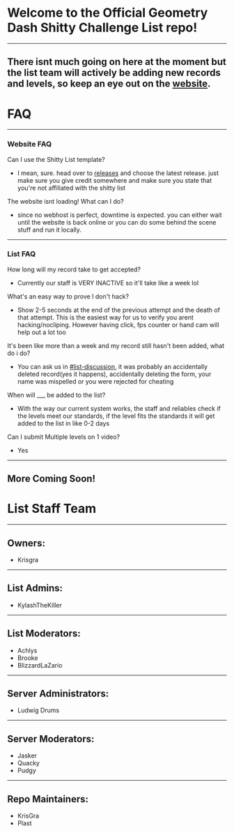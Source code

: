 # Welcome to the Official Geometry Dash Shitty Challenge List repo!
---
There isnt much going on here at the moment but the list team will actively be adding new records and levels, so keep an eye out on the [website](https://scl.krisgra.repl.co/).
---
# FAQ
---
### Website FAQ
Can I use the Shitty List template?
- I mean, sure. head over to [releases](https://github.com/ElectroFlameOfficial/gdshittylist/releases) and choose the latest release. just make sure you give credit somewhere and make sure you state that you're not affiliated with the shitty list

The website isnt loading! What can I do?
- since no webhost is perfect, downtime is expected. you can either wait until the website is back online or you can do some behind the scene stuff and run it locally.
---
### List FAQ
How long will my record take to get accepted?
- Currently our staff is VERY INACTIVE so it'll take like a week lol

What's an easy way to prove I don't hack?
- Show 2-5 seconds at the end of the previous attempt and the death of that attempt. This is the easiest way for us to verify you arent hacking/nocliping. However having click, fps counter or hand cam will help out a lot too

It's been like more than a week and my record still hasn't been added, what do i do?
- You can ask us in [#list-discussion](https://discord.gg/5YuuWrzMyU), it was probably an accidentally deleted record(yes it happens), accidentally deleting the form, your name was mispelled or you were rejected for cheating

When will ___ be added to the list? 
- With the way our current system works, the staff and reliables check if the levels meet our standards, if the level fits the standards it will get added to the list in like 0-2 days

Can I submit Multiple levels on 1 video?
- Yes
---
More Coming Soon!
---
# List Staff Team
---
## Owners:
- Krisgra
---
## List Admins:
- KylashTheKiller
---
## List Moderators:
- Achlys
- Brooke
- BlizzardLaZario
---
## Server Administrators:
- Ludwig Drums
---
## Server Moderators:
- Jasker
- Quacky
- Pudgy
---
## Repo Maintainers:
- KrisGra
- Plast

